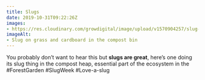 ```yaml
---
title: Slugs
date: 2019-10-31T09:22:26Z
images:
- https://res.cloudinary.com/growdigital/image/upload/v1570904257/slug-3595E0D7.jpg
imageAlt:
- Slug on grass and cardboard in the compost bin
---
```


You probably don’t want to hear this but **slugs are great**, here’s one doing its slug thing in the compost heap, essential part of the ecosystem in the #ForestGarden #SlugWeek #Love-a-slug
